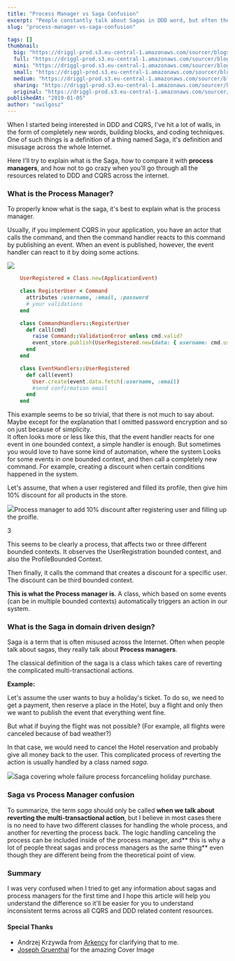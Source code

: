 ```yaml
---
title: "Process Manager vs Saga Confusion"
excerpt: "People constantly talk about Sagas in DDD word, but often they don't know what they are talking about. If you've been ever confused about process managers and sagas, it's an article for you."
slug: "process-manager-vs-saga-confusion"

tags: []
thumbnail:
  big: "https://driggl-prod.s3.eu-central-1.amazonaws.com/sourcer/blogs/99a95609-d8fd-4a84-994c-2386fd1c15de/articles/8ab46c00-101b-41ec-ad12-96c1adec102b/cover/blog.jpeg"
  full: "https://driggl-prod.s3.eu-central-1.amazonaws.com/sourcer/blogs/99a95609-d8fd-4a84-994c-2386fd1c15de/articles/8ab46c00-101b-41ec-ad12-96c1adec102b/cover/full.jpeg"
  mini: "https://driggl-prod.s3.eu-central-1.amazonaws.com/sourcer/blogs/99a95609-d8fd-4a84-994c-2386fd1c15de/articles/8ab46c00-101b-41ec-ad12-96c1adec102b/cover/mini.jpeg"
  small: "https://driggl-prod.s3.eu-central-1.amazonaws.com/sourcer/blogs/99a95609-d8fd-4a84-994c-2386fd1c15de/articles/8ab46c00-101b-41ec-ad12-96c1adec102b/cover/small.jpeg"
  medium: "https://driggl-prod.s3.eu-central-1.amazonaws.com/sourcer/blogs/99a95609-d8fd-4a84-994c-2386fd1c15de/articles/8ab46c00-101b-41ec-ad12-96c1adec102b/cover/medium.jpeg"
  sharing: "https://driggl-prod.s3.eu-central-1.amazonaws.com/sourcer/blogs/99a95609-d8fd-4a84-994c-2386fd1c15de/articles/8ab46c00-101b-41ec-ad12-96c1adec102b/cover/sharing.jpeg"
  original: "https://driggl-prod.s3.eu-central-1.amazonaws.com/sourcer/blogs/99a95609-d8fd-4a84-994c-2386fd1c15de/articles/8ab46c00-101b-41ec-ad12-96c1adec102b/cover/original.jpeg"
publishedAt: "2019-01-05"
author: "swilgosz"
---
```


When I started being interested in DDD and CQRS, I've hit a lot of walls, in the form of completely new words, building blocks, and coding techniques. One of such things is a definition of a thing named Saga, it's definition and misusage across the whole Internet.

Here I'll try to explain what is the Saga, how to compare it with **process managers**, and how not to go crazy when you'll go through all the resources related to DDD and CQRS across the internet.

### What is the Process Manager?

To properly know what is the saga, it's best to explain what is the process manager.

Usually, if you implement CQRS in your application, you have an actor that calls the command, and then the command handler reacts to this command by publishing an event. When an event is published, however, the event handler can react to it by doing some actions.

![](https://driggl-prod.s3.amazonaws.com/media/project/e4bd6bca-6540-45d5-a89f-43f2dfd43f81/media_upload/d1c116ec-283b-41c3-bccf-452cfea0a15c/media_file/blog_cqrs-simple-flow.png)

```ruby
    UserRegistered = Class.new(ApplicationEvent)

    class RegisterUser < Command
      attributes :username, :email, :password
      # your validations
    end

    class CommandHandlers::RegisterUser
      def call(cmd)
        raise Command::ValidationError unless cmd.valid?
        event_store.publish(UserRegistered.new(data: { username: cmd.username, email: cmd.email })
      end
    end

    class EventHandlers::UserRegistered
      def call(event)
        User.create(event.data.fetch(:username, :email)
        #send confirmation email
      end
    end
```

This example seems to be so trivial, that there is not much to say about. Maybe except for the explanation that I omitted password encryption and so on just because of simplicity.\
It often looks more or less like this, that the event handler reacts for one event in one bounded context, a simple handler is enough. But sometimes you would love to have some kind of automation, where the system Looks for some events in one bounded context, and then call a completely new command. For example, creating a discount when certain conditions happened in the system.

Let's assume, that when a user registered and filled its profile, then give him 10% discount for all products in the store.

![](https://driggl-prod.s3.amazonaws.com/media/project/e4bd6bca-6540-45d5-a89f-43f2dfd43f81/media_upload/8fbe98a4-69e8-4f51-a7e0-a380b3cac973/media_file/blog_process-manager.png)Process manager to add 10% discount after registering user and filling up the proifle.

3

This seems to be clearly a process, that affects two or three different bounded contexts. It observes the UserRegistration bounded context, and also the ProfileBounded Context.

Then finally, it calls the command that creates a discount for a specific user. The discount can be third bounded context.

**This is what the Process manager is**. A class, which based on some events (can be in multiple bounded contexts) automatically triggers an action in our system.

### What is the Saga in domain driven design?

Saga is a term that is often misused across the Internet. Often when people talk about sagas, they really talk about **Process managers**.

The classical definition of the saga is a class which takes care of reverting the complicated multi-transactional actions.

**Example:**

Let's assume the user wants to buy a holiday's ticket. To do so, we need to get a payment, then reserve a place in the Hotel, buy a flight and only then we want to publish the event that everything went fine.

But what if buying the flight was not possible? (For example, all flights were canceled because of bad weather?)

In that case, we would need to cancel the Hotel reservation and probably give all money back to the user. This complicated process of reverting the action is usually handled by a class named _saga_.

![](https://driggl-prod.s3.amazonaws.com/media/project/e4bd6bca-6540-45d5-a89f-43f2dfd43f81/media_upload/88690cef-a1d3-4f12-a7ed-52ec83943bd3/media_file/blog_saga.png)Saga covering whole failure process forcanceliing holiday purchase.

### Saga vs Process Manager confusion

To summarize, the term _saga_ should only be called **when we talk about reverting the multi-transactional action**, but I believe in most cases there is no need to have two different classes for handling the whole process, and another for reverting the process back. The logic handling canceling the process can be included inside of the process manager, and** this is why a lot of people threat sagas and process managers as the same thing** even though they are different being from the theoretical point of view.

### Summary

I was very confused when I tried to get any information about sagas and process managers for the first time and I hope this article will help you understand the difference so it'll be easier for you to understand inconsistent terms across all CQRS and DDD related content resources.

#### Special Thanks

- Andrzej Krzywda from [Arkency](https://blog.arkency.com/) for clarifying that to me.
- [Joseph Gruenthal](https://unsplash.com/@jgruent) for the amazing Cover Image
